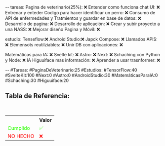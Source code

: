--
tareas: 
Pagina de veterinario(25%): ❌
Entender como funciona chat UI: ❌
Entrenar y enteder Codigo para hacer identificar un perro:  ❌
Consumo de API de enfermedades y  Tratmientos y guardar en base de datos: ❌
Desarrollo de pagina: ❌
Desarrollo de aplicación: ❌
Crear y subir proyecto a una NASS: ❌
Mejorar diseño Pagina y Móvil: ❌


estudio:
Tenseflow:❌
Android Studio:❌
Japck Compose: ❌
Llamados APIS: ❌
Elemensots reutilziables: ❌
Unir DB con aplicaciones: ❌

Matemáticas para IA: ❌
Svelte kit: ❌
Astro: ❌
Next: ❌
Schaching con Python y Node: ❌
IA Higuuiface mas información: ❌
Aprender a usar trasnformer: ❌





--
#Tareas:
#PaginaDeVeterinario:25
#Estudios:
#TensorFlow:40
#SvelteKit:100
#Next:0
#Astro:0
#AndroidStudio:30
#MatemáticasParaIA:0
#Schaching:30
#Higuuiface:20




<div  class="bc-diario">
<h2> Tabla de Referencia:</h2>
<table class="table-diario">
  <tr class="tr-diario">
    <th class="th-diario"></th>
    <th class="th-diario">Valor</th>
  </tr>
  <tr class="tr-diario">
    <td class="td-diario" style="color:2bff00">Cumplido</td>
    <td class="td-diario" style="color:2bff00">✅</td>
  </tr>
  <tr class="tr-diario">
    <td class="td-diario" style="color:red">NO HECHO</td>
    <td class="td-diario" style="color:red">❌</td>
  </tr>
</table>